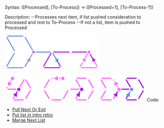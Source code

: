 Syntax:
(\[Processed], \[To-Process]) -> (\[Processed+1], \[To-Process-?])

Description:
\--Processes next item, if list pushed consideration to processed and rest to To-Process
\--If not a list, item is pushed to Processed

![Expand Next List Pattern](../../Images/Expand%20Next%20List%20Pattern.png)

![Expand Next List Code](../../Images/Expand%20Next%20List%20Code.png)
Code:
* [Pull Next Or Exit](../Pull%20Next%20Or%20Exit.md)
* [Put list in intro retro](Put%20list%20in%20intro%20retro.md)
* [Merge Next List](Merge%20Next%20List.md)